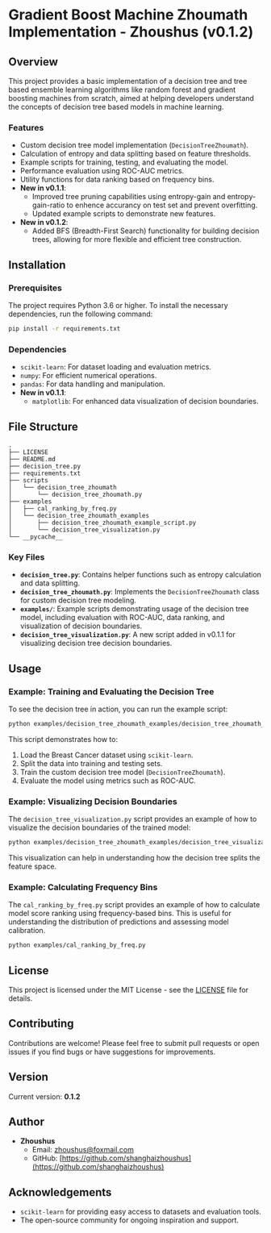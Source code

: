 # Gradient Boost Machine Zhoumath Implementation - Zhoushus (v0.1.2)

## Overview
This project provides a basic implementation of a decision tree and tree based ensemble learning algorithms like random forest and gradient boosting machines from scratch, aimed at helping developers understand the concepts of decision tree based models in machine learning.

### Features
- Custom decision tree model implementation (`DecisionTreeZhoumath`).
- Calculation of entropy and data splitting based on feature thresholds.
- Example scripts for training, testing, and evaluating the model.
- Performance evaluation using ROC-AUC metrics.
- Utility functions for data ranking based on frequency bins.
- **New in v0.1.1**:
  - Improved tree pruning capabilities using entropy-gain and entropy-gain-ratio to enhence accurancy on test set and prevent overfitting.
  - Updated example scripts to demonstrate new features.
- **New in v0.1.2**:
  - Added BFS (Breadth-First Search) functionality for building decision trees, allowing for more flexible and efficient tree construction.


## Installation
### Prerequisites
The project requires Python 3.6 or higher. To install the necessary dependencies, run the following command:

```sh
pip install -r requirements.txt
```

### Dependencies
- `scikit-learn`: For dataset loading and evaluation metrics.
- `numpy`: For efficient numerical operations.
- `pandas`: For data handling and manipulation.
- **New in v0.1.1**:
  - `matplotlib`: For enhanced data visualization of decision boundaries.

## File Structure
```
.
├── LICENSE
├── README.md
├── decision_tree.py
├── requirements.txt
├── scripts
│   └── decision_tree_zhoumath
│       └── decision_tree_zhoumath.py
├── examples
│   ├── cal_ranking_by_freq.py
│   └── decision_tree_zhoumath_examples
│       ├── decision_tree_zhoumath_example_script.py
│       └── decision_tree_visualization.py
└── __pycache__
```

### Key Files
- **`decision_tree.py`**: Contains helper functions such as entropy calculation and data splitting.
- **`decision_tree_zhoumath.py`**: Implements the `DecisionTreeZhoumath` class for custom decision tree modeling.
- **`examples/`**: Example scripts demonstrating usage of the decision tree model, including evaluation with ROC-AUC, data ranking, and visualization of decision boundaries.
- **`decision_tree_visualization.py`**: A new script added in v0.1.1 for visualizing decision tree decision boundaries.

## Usage
### Example: Training and Evaluating the Decision Tree
To see the decision tree in action, you can run the example script:

```sh
python examples/decision_tree_zhoumath_examples/decision_tree_zhoumath_example_script.py
```
This script demonstrates how to:
1. Load the Breast Cancer dataset using `scikit-learn`.
2. Split the data into training and testing sets.
3. Train the custom decision tree model (`DecisionTreeZhoumath`).
4. Evaluate the model using metrics such as ROC-AUC.

### Example: Visualizing Decision Boundaries
The `decision_tree_visualization.py` script provides an example of how to visualize the decision boundaries of the trained model:

```sh
python examples/decision_tree_zhoumath_examples/decision_tree_visualization.py
```
This visualization can help in understanding how the decision tree splits the feature space.

### Example: Calculating Frequency Bins
The `cal_ranking_by_freq.py` script provides an example of how to calculate model score ranking using frequency-based bins. This is useful for understanding the distribution of predictions and assessing model calibration.

```sh
python examples/cal_ranking_by_freq.py
```

## License
This project is licensed under the MIT License - see the [LICENSE](LICENSE) file for details.

## Contributing
Contributions are welcome! Please feel free to submit pull requests or open issues if you find bugs or have suggestions for improvements.

## Version
Current version: **0.1.2**

## Author

- **Zhoushus**
  - Email: [zhoushus@foxmail.com](mailto:zhoushus@foxmail.com)
  - GitHub: [https://github.com/shanghaizhoushus](https://github.com/shanghaizhoushus)

## Acknowledgements
- `scikit-learn` for providing easy access to datasets and evaluation tools.
- The open-source community for ongoing inspiration and support.
